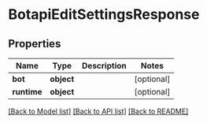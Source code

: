 # BotapiEditSettingsResponse

## Properties
Name | Type | Description | Notes
------------ | ------------- | ------------- | -------------
**bot** | **object** |  | [optional] 
**runtime** | **object** |  | [optional] 

[[Back to Model list]](../README.md#documentation-for-models) [[Back to API list]](../README.md#documentation-for-api-endpoints) [[Back to README]](../README.md)

